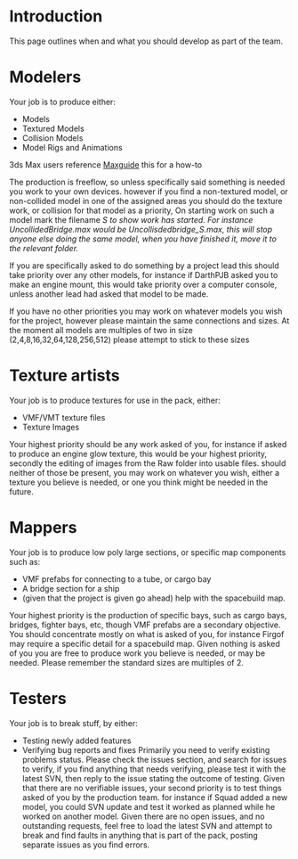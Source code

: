# Introduction #
This page outlines when and what you should develop as part of the team.

# Modelers #
Your job is to produce either:
  * Models
  * Textured Models
  * Collision Models
  * Model Rigs and Animations

3ds Max users reference [Maxguide](Maxguide.md) this for a how-to

The production is freeflow, so unless specifically said something is needed you work to your own devices. however if you find a non-textured model, or non-collided model in one of the assigned areas you should do the texture work, or collision for that model as a priority, On starting work on such a model mark the filename _S to show work has started. For instance UncollidedBridge.max would be Uncollisdedbridge\_S.max, this will stop anyone else doing the same model, when you have finished it, move it to the relevant folder._

If you are specifically asked to do something by a project lead this should take priority over any other models, for instance if DarthPJB asked you to make an engine mount, this would take priority over a computer console, unless another lead had asked that model to be made.

If you have no other priorities you may work on whatever models you wish for the project, however please maintain the same connections and sizes.
At the moment all models are multiples of two in size (2,4,8,16,32,64,128,256,512) please attempt to stick to these sizes

# Texture artists #
Your job is to produce textures for use in the pack, either:
  * VMF/VMT texture files
  * Texture Images

Your highest priority should be any work asked of you, for instance if asked to produce an engine glow texture, this would be your highest priority, secondly the editing of images from the Raw folder into usable files. should neither of those be present, you may work on whatever you wish, either a texture you believe is needed, or one you think might be needed in the future.

# Mappers #
Your job is to produce low poly large sections, or specific map components such as:
  * VMF prefabs for connecting to a tube, or cargo bay
  * A bridge section for a ship
  * (given that the project is given go ahead) help with the spacebuild map.

Your highest priority is the production of specific bays, such as cargo bays, bridges, fighter bays, etc, though VMF prefabs are a secondary objective.
You should concentrate mostly on what is asked of you, for instance Firgof may require a specific detail for a spacebuild map.
Given nothing is asked of you you are free to produce work you believe is needed, or may be needed.
Please remember the standard sizes are multiples of 2.

# Testers #
Your job is to break stuff, by either:
  * Testing newly added features
  * Verifying bug reports and fixes
Primarily you need to verify existing problems status. Please check the issues section, and search for issues to verify, if you find anything that needs verifying, please test it with the latest SVN, then reply to the issue stating the outcome of testing.
Given that there are no verifiable issues, your second priority is to test things asked of you by the production team. for instance if Squad added a new model, you could SVN update and test it worked as planned while he worked on another model.
Given there are no open issues, and no outstanding requests, feel free to load the latest SVN and attempt to break and find faults in anything that is part of the pack, posting separate issues as you find errors.